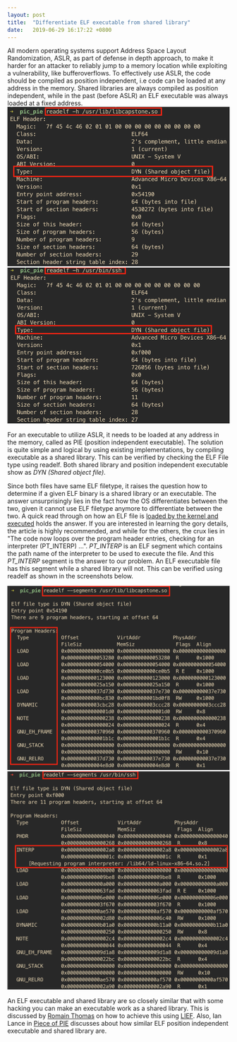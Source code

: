 ```yaml
---
layout: post
title:  "Differentiate ELF executable from shared library"
date:   2019-06-29 16:17:22 +0800
---
```


All modern operating systems support Address Space Layout Randomization, ASLR, as part of defense in depth approach, to make it harder for an attacker to reliably jump to a memory location while exploiting a vulnerability, like bufferoverflows. To effectively use ASLR, the code should be compiled as position independent, i.e code can be loaded at any address in the memory. Shared libraries are always compiled as position independent, while in the past (before ASLR) an ELF executable was always loaded at a fixed address.
![ELF library](/assets/images/pic-pie-readelf-lib.png)
![ELF executable](/assets/images/pic-pie-readelf-ssh.png)

For an executable to utilize ASLR, it needs to be loaded at any address in the memory, called as PIE (position independent executable). The solution is quite simple and logical by using existing implementations, by compiling executable as a shared library. This can be verified by checking the ELF File type using readelf. Both shared library and position independent executable show as _DYN (Shared object file)_.   

Since both files have same ELF filetype, it raises the question how to determine if a given ELF binary is a shared library or an executable. The answer unsurprisingly lies in the fact how the OS differentiates between the two, given it cannot use ELF filetype anymore to differentiate between the two. A quick read through on how an ELF file is [loaded by the kernel and executed](https://lwn.net/Articles/631631/) holds the answer. If you are interested in learning the gory details, the article is highly recommended, and while for the others, the crux lies
in "The code now loops over the program header entries, checking for an interpreter (PT_INTERP) ...". *PT_INTERP* is an ELF segment which contains the path name of the interpreter to be used to execute the file. And this *PT_INTERP* segment is the answer to our problem. An ELF executable file has this segment while a shared library will not. This can be verified using readelf as shown in the screenshots below.  

![ELF segments in library](/assets/images/pic-pie-readelf-segment-lib.png)
![ELF segments in executable](/assets/images/pic-pie-readelf-segment-ssh.png)

An ELF executable and shared library are so closely similar that with some hacking you can make an executable work as a shared library. This is discussed by [Romain Thomas](https://lief.quarkslab.com/doc/latest/tutorials/08_elf_bin2lib.html) on how to achieve this using [LIEF](https://github.com/lief-project/LIEF). Also, Ian Lance in [Piece of PIE](https://www.airs.com/blog/archives/549) discusses about how similar ELF position independent executable and shared library are. 
